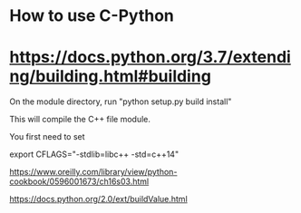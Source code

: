 # How to use C-Python
# https://docs.python.org/3.7/extending/building.html#building

On the module directory, run "python setup.py build install"

This will compile the C++ file module.

You first need to set

export CFLAGS="-stdlib=libc++  -std=c++14"


https://www.oreilly.com/library/view/python-cookbook/0596001673/ch16s03.html


https://docs.python.org/2.0/ext/buildValue.html

